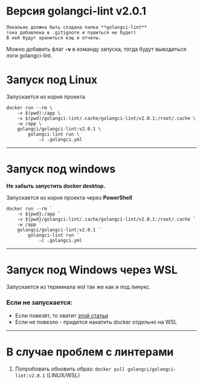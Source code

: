 # Версия golangci-lint v2.0.1

```
Локально должна быть создана папка **golangci-lint** 
(она добавлена в .gitignore и пушиться не будет)
В ней будут храниться кэщ и отчеты.
```

Можно добавить флаг **-v** в команду запуска, тогда будут выводиться логи golangci-lint.

# Запуск под Linux  

Запускается из корня проекта

```shell
docker run --rm \
    -v $(pwd):/app \
    -v $(pwd)/golangci-lint/.cache/golangci-lint/v2.0.1:/root/.cache \
    -w /app \
    golangci/golangci-lint:v2.0.1 \
        golangci-lint run \
            -c .golangci.yml 
```
---
# Запуск под windows

**Не забыть запустить docker desktop.**

Запускается из корня проекта через **PowerShell**

```shell
docker run --rm ` 
    -v ${pwd}:/app `
    -v ${pwd}/golangci-lint/.cache/golangci-lint/v2.0.1:/root/.cache `
    -w /app `
    golangci/golangci-lint:v2.0.1 `
        golangci-lint run `
            -c .golangci.yml 
```
---
# Запуск под Windows через WSL

Запускается из терминала wsl так же как и под линукс. 
  
### Если не запускается:


* Если повезёт, то хватит [этой статьи](https://docs.docker.com/desktop/features/wsl/)
* Если не повезло - придется накатить docker отдельно на WSL

---

# В случае проблем с линтерами

1. Попробовать обновить образ: `docker pull golangci/golangci-lint:v2.0.1` (LINUX/WSL)